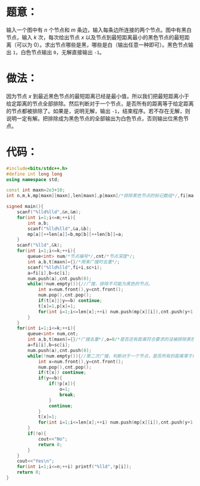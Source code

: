 # 题意：
输入一个图中有 $n$ 个节点和 $m$ 条边，输入每条边所连接的两个节点。图中有黑白节点，输入 $k$ 次，每次给出节点 $x$ 以及节点到最短距离最小的黑色节点的最短距离（可以为 $0$）。求出节点哪些是黑，哪些是白（输出任意一种即可）。黑色节点输出 `1`，白色节点输出 `0`，无解直接输出 `-1`。

# 做法：
因为节点 $x$ 到最近黑色节点的最短距离已经是最小值，所以我们把最短距离小于给定距离的节点全部排除。然后判断对于一个节点，是否所有的距离等于给定距离的节点都被排除了。如果是，说明无解，输出 `-1`，结束程序。若不存在无解，则说明一定有解。把排除成为黑色节点的全部输出为白色节点，否则输出位黑色节点。

# 代码：
```cpp
#include<bits/stdc++.h>
#define int long long
using namespace std;

const int maxn=2e3+10;
int n,m,k,mp[maxn][maxn],len[maxn],p[maxn]/*排除黑色节点的标记数组*/,fi[maxn],sc[maxn];

signed main(){
	scanf("%lld%lld",&n,&m);
	for(int i=1;i<=m;++i){
		int a,b;
		scanf("%lld%lld",&a,&b);
		mp[a][++len[a]]=b,mp[b][++len[b]]=a;
	}
	scanf("%lld",&k);
	for(int i=1;i<=k;++i){
		queue<int> num/*节点编号*/,cnt/*节点深度*/;
		int a,b,t[maxn]={}/*用来广搜时去重*/;
		scanf("%lld%lld",fi+i,sc+i);
		a=fi[i],b=sc[i];
		num.push(a),cnt.push(0);
		while(!num.empty()){//广搜，排除不可能为黑色的节点。
			int x=num.front(),y=cnt.front();
			num.pop(),cnt.pop();
			if(t[x]||y==b) continue;
			t[x]=1,p[x]=1;
			for(int i=1;i<=len[x];++i) num.push(mp[x][i]),cnt.push(y+1);
		}
	}
	for(int i=1;i<=k;++i){
		queue<int> num,cnt;
		int a,b,t[maxn]={}/*广搜去重*/,o=0/*是否还有距离符合要求的没被排除黑色的节点*/;
		a=fi[i],b=sc[i];
		num.push(a),cnt.push(0);
		while(!num.empty()){//第二次广搜，判断对于一个节点，是否所有的距离等于给定距离的节点都被排除。
			int x=num.front(),y=cnt.front();
			num.pop(),cnt.pop();
			if(t[x]) continue;
			if(y==b){
				if(!p[x]){
					o=1;
					break;
				}
				continue;
			}
			t[x]=1;
			for(int i=1;i<=len[x];++i) num.push(mp[x][i]),cnt.push(y+1);
		}
		if(!o){
			cout<<"No";
			return 0;
		}
	}
	cout<<"Yes\n";
	for(int i=1;i<=n;++i) printf("%lld",!p[i]);
	return 0;
}
```